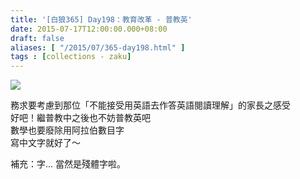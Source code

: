 ```yaml
---
title: '[白狼365] Day198：教育改革 - 普教英'
date: 2015-07-17T12:00:00.000+08:00
draft: false
aliases: [ "/2015/07/365-day198.html" ]
tags : [collections - zaku]
---
```


![](/images/zaku198.jpg)

務求要考慮到那位「不能接受用英語去作答英語閱讀理解」的家長之感受  
好吧！繼普教中之後也不妨普教英吧  
數學也要廢除用阿拉伯數目字  
寫中文字就好了～

  

補充：字... 當然是殘體字啦。
